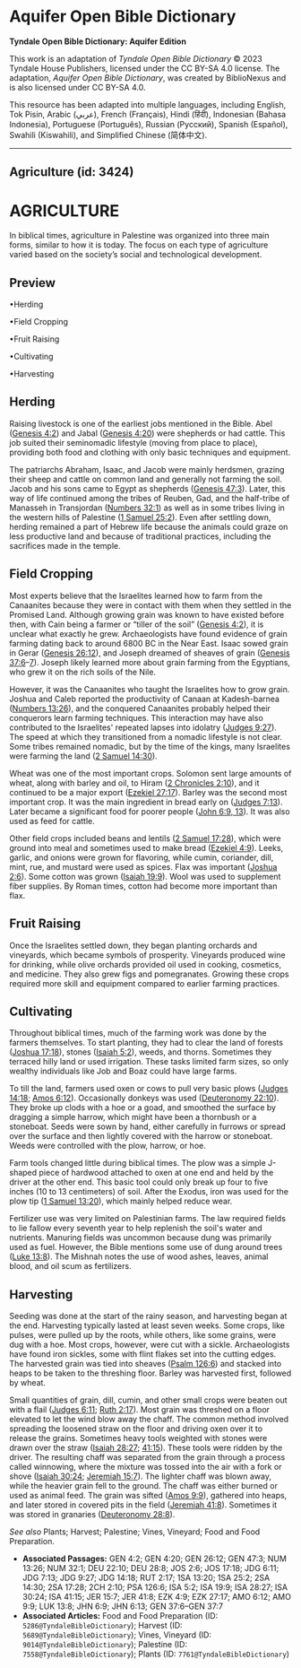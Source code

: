 # Aquifer Open Bible Dictionary

**Tyndale Open Bible Dictionary: Aquifer Edition**

This work is an adaptation of *Tyndale Open Bible Dictionary* © 2023 Tyndale House Publishers, licensed under the CC BY\-SA 4\.0 license. The adaptation, *Aquifer Open Bible Dictionary*, was created by BiblioNexus and is also licensed under CC BY\-SA 4\.0\.

This resource has been adapted into multiple languages, including English, Tok Pisin, Arabic (عربي), French (Français), Hindi (हिंदी), Indonesian (Bahasa Indonesia), Portuguese (Português), Russian (Русский), Spanish (Español), Swahili (Kiswahili), and Simplified Chinese (简体中文).



--------------------------------

## Agriculture (id: 3424)

AGRICULTURE
===========

In biblical times, agriculture in Palestine was organized into three main forms, similar to how it is today. The focus on each type of agriculture varied based on the society’s social and technological development.

Preview
-------

•Herding

•Field Cropping

•Fruit Raising

•Cultivating

•Harvesting

Herding
-------

Raising livestock is one of the earliest jobs mentioned in the Bible. Abel ([Genesis 4:2](https://ref.ly/Gen4:2)) and Jabal ([Genesis 4:20](https://ref.ly/Gen4:20)) were shepherds or had cattle. This job suited their seminomadic lifestyle (moving from place to place), providing both food and clothing with only basic techniques and equipment.

The patriarchs Abraham, Isaac, and Jacob were mainly herdsmen, grazing their sheep and cattle on common land and generally not farming the soil. Jacob and his sons came to Egypt as shepherds ([Genesis 47:3](https://ref.ly/Gen47:3)). Later, this way of life continued among the tribes of Reuben, Gad, and the half\-tribe of Manasseh in Transjordan ([Numbers 32:1](https://ref.ly/Num32:1)) as well as in some tribes living in the western hills of Palestine ([1 Samuel 25:2](https://ref.ly/1Sam25:2)). Even after settling down, herding remained a part of Hebrew life because the animals could graze on less productive land and because of traditional practices, including the sacrifices made in the temple.

Field Cropping
--------------

Most experts believe that the Israelites learned how to farm from the Canaanites because they were in contact with them when they settled in the Promised Land. Although growing grain was known to have existed before then, with Cain being a farmer or “tiller of the soil” ([Genesis 4:2](https://ref.ly/Gen4:2)), it is unclear what exactly he grew. Archaeologists have found evidence of grain farming dating back to around 6800 BC in the Near East. Isaac sowed grain in Gerar ([Genesis 26:12](https://ref.ly/Gen26:12)), and Joseph dreamed of sheaves of grain ([Genesis 37:6](https://ref.ly/Gen37:6-Gen37:7)–[7](https://ref.ly/Gen37:6-Gen37:7)). Joseph likely learned more about grain farming from the Egyptians, who grew it on the rich soils of the Nile.

However, it was the Canaanites who taught the Israelites how to grow grain. Joshua and Caleb reported the productivity of Canaan at Kadesh\-barnea ([Numbers 13:26](https://ref.ly/Num13:26)), and the conquered Canaanites probably helped their conquerors learn farming techniques. This interaction may have also contributed to the Israelites' repeated lapses into idolatry ([Judges 9:27](https://ref.ly/Judg9:27)). The speed at which they transitioned from a nomadic lifestyle is not clear. Some tribes remained nomadic, but by the time of the kings, many Israelites were farming the land ([2 Samuel 14:30](https://ref.ly/2Sam14:30)).

Wheat was one of the most important crops. Solomon sent large amounts of wheat, along with barley and oil, to Hiram ([2 Chronicles 2:10](https://ref.ly/2Chr2:10)), and it continued to be a major export ([Ezekiel 27:17](https://ref.ly/Ezek27:17)). Barley was the second most important crop. It was the main ingredient in bread early on ([Judges 7:13](https://ref.ly/Judg7:13)). Later became a significant food for poorer people ([John 6:9, 13](https://ref.ly/John6:9,John6:13)). It was also used as feed for cattle.

Other field crops included beans and lentils ([2 Samuel 17:28](https://ref.ly/2Sam17:28)), which were ground into meal and sometimes used to make bread ([Ezekiel 4:9](https://ref.ly/Ezek4:9)). Leeks, garlic, and onions were grown for flavoring, while cumin, coriander, dill, mint, rue, and mustard were used as spices. Flax was important ([Joshua 2:6](https://ref.ly/Josh2:6)). Some cotton was grown ([Isaiah 19:9](https://ref.ly/Isa19:9)). Wool was used to supplement fiber supplies. By Roman times, cotton had become more important than flax.

Fruit Raising
-------------

Once the Israelites settled down, they began planting orchards and vineyards, which became symbols of prosperity. Vineyards produced wine for drinking, while olive orchards provided oil used in cooking, cosmetics, and medicine. They also grew figs and pomegranates. Growing these crops required more skill and equipment compared to earlier farming practices.

Cultivating
-----------

Throughout biblical times, much of the farming work was done by the farmers themselves. To start planting, they had to clear the land of forests ([Joshua 17:18](https://ref.ly/Josh17:18)), stones ([Isaiah 5:2](https://ref.ly/Isa5:2)), weeds, and thorns. Sometimes they terraced hilly land or used irrigation. These tasks limited farm sizes, so only wealthy individuals like Job and Boaz could have large farms.

To till the land, farmers used oxen or cows to pull very basic plows ([Judges 14:18](https://ref.ly/Judg14:18); [Amos 6:12](https://ref.ly/Amos6:12)). Occasionally donkeys was used ([Deuteronomy 22:10](https://ref.ly/Deut22:10)). They broke up clods with a hoe or a goad, and smoothed the surface by dragging a simple harrow, which might have been a thornbush or a stoneboat. Seeds were sown by hand, either carefully in furrows or spread over the surface and then lightly covered with the harrow or stoneboat. Weeds were controlled with the plow, harrow, or hoe.

Farm tools changed little during biblical times. The plow was a simple J\-shaped piece of hardwood attached to oxen at one end and held by the driver at the other end. This basic tool could only break up four to five inches (10 to 13 centimeters) of soil. After the Exodus, iron was used for the plow tip ([1 Samuel 13:20](https://ref.ly/1Sam13:20)), which mainly helped reduce wear.

Fertilizer use was very limited on Palestinian farms. The law required fields to lie fallow every seventh year to help replenish the soil's water and nutrients. Manuring fields was uncommon because dung was primarily used as fuel. However, the Bible mentions some use of dung around trees ([Luke 13:8](https://ref.ly/Luke13:8)). The Mishnah notes the use of wood ashes, leaves, animal blood, and oil scum as fertilizers.

Harvesting
----------

Seeding was done at the start of the rainy season, and harvesting began at the end. Harvesting typically lasted at least seven weeks. Some crops, like pulses, were pulled up by the roots, while others, like some grains, were dug with a hoe. Most crops, however, were cut with a sickle. Archaeologists have found iron sickles, some with flint flakes set into the cutting edges. The harvested grain was tied into sheaves ([Psalm 126:6](https://ref.ly/Ps126:6)) and stacked into heaps to be taken to the threshing floor. Barley was harvested first, followed by wheat.

Small quantities of grain, dill, cumin, and other small crops were beaten out with a flail ([Judges 6:11](https://ref.ly/Judg6:11); [Ruth 2:17](https://ref.ly/Ruth2:17)). Most grain was threshed on a floor elevated to let the wind blow away the chaff. The common method involved spreading the loosened straw on the floor and driving oxen over it to release the grains. Sometimes heavy tools weighted with stones were drawn over the straw ([Isaiah 28:27](https://ref.ly/Isa28:27); [41:15](https://ref.ly/Isa41:15)). These tools were ridden by the driver. The resulting chaff was separated from the grain through a process called winnowing, where the mixture was tossed into the air with a fork or shove ([Isaiah 30:24](https://ref.ly/Isa30:24); [Jeremiah 15:7](https://ref.ly/Jer15:7)). The lighter chaff was blown away, while the heavier grain fell to the ground. The chaff was either burned or used as animal feed. The grain was sifted ([Amos 9:9](https://ref.ly/Amos9:9)), gathered into heaps, and later stored in covered pits in the field ([Jeremiah 41:8](https://ref.ly/Jer41:8)). Sometimes it was stored in granaries ([Deuteronomy 28:8](https://ref.ly/Deut28:8)).

*See also* Plants; Harvest; Palestine; Vines, Vineyard; Food and Food Preparation.

* **Associated Passages:** GEN 4:2; GEN 4:20; GEN 26:12; GEN 47:3; NUM 13:26; NUM 32:1; DEU 22:10; DEU 28:8; JOS 2:6; JOS 17:18; JDG 6:11; JDG 7:13; JDG 9:27; JDG 14:18; RUT 2:17; 1SA 13:20; 1SA 25:2; 2SA 14:30; 2SA 17:28; 2CH 2:10; PSA 126:6; ISA 5:2; ISA 19:9; ISA 28:27; ISA 30:24; ISA 41:15; JER 15:7; JER 41:8; EZK 4:9; EZK 27:17; AMO 6:12; AMO 9:9; LUK 13:8; JHN 6:9; JHN 6:13; GEN 37:6–GEN 37:7
* **Associated Articles:** Food and Food Preparation (ID: `5286@TyndaleBibleDictionary`); Harvest (ID: `5689@TyndaleBibleDictionary`); Vines, Vineyard (ID: `9014@TyndaleBibleDictionary`); Palestine (ID: `7558@TyndaleBibleDictionary`); Plants (ID: `7761@TyndaleBibleDictionary`)

